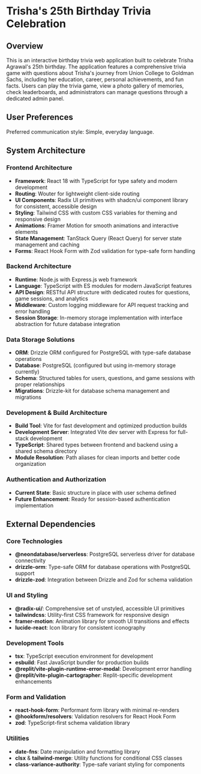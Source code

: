 # Trisha's 25th Birthday Trivia Celebration

## Overview

This is an interactive birthday trivia web application built to celebrate Trisha Agrawal's 25th birthday. The application features a comprehensive trivia game with questions about Trisha's journey from Union College to Goldman Sachs, including her education, career, personal achievements, and fun facts. Users can play the trivia game, view a photo gallery of memories, check leaderboards, and administrators can manage questions through a dedicated admin panel.

## User Preferences

Preferred communication style: Simple, everyday language.

## System Architecture

### Frontend Architecture
- **Framework**: React 18 with TypeScript for type safety and modern development
- **Routing**: Wouter for lightweight client-side routing
- **UI Components**: Radix UI primitives with shadcn/ui component library for consistent, accessible design
- **Styling**: Tailwind CSS with custom CSS variables for theming and responsive design
- **Animations**: Framer Motion for smooth animations and interactive elements
- **State Management**: TanStack Query (React Query) for server state management and caching
- **Forms**: React Hook Form with Zod validation for type-safe form handling

### Backend Architecture
- **Runtime**: Node.js with Express.js web framework
- **Language**: TypeScript with ES modules for modern JavaScript features
- **API Design**: RESTful API structure with dedicated routes for questions, game sessions, and analytics
- **Middleware**: Custom logging middleware for API request tracking and error handling
- **Session Storage**: In-memory storage implementation with interface abstraction for future database integration

### Data Storage Solutions
- **ORM**: Drizzle ORM configured for PostgreSQL with type-safe database operations
- **Database**: PostgreSQL (configured but using in-memory storage currently)
- **Schema**: Structured tables for users, questions, and game sessions with proper relationships
- **Migrations**: Drizzle-kit for database schema management and migrations

### Development & Build Architecture
- **Build Tool**: Vite for fast development and optimized production builds
- **Development Server**: Integrated Vite dev server with Express for full-stack development
- **TypeScript**: Shared types between frontend and backend using a shared schema directory
- **Module Resolution**: Path aliases for clean imports and better code organization

### Authentication and Authorization
- **Current State**: Basic structure in place with user schema defined
- **Future Enhancement**: Ready for session-based authentication implementation

## External Dependencies

### Core Technologies
- **@neondatabase/serverless**: PostgreSQL serverless driver for database connectivity
- **drizzle-orm**: Type-safe ORM for database operations with PostgreSQL support
- **drizzle-zod**: Integration between Drizzle and Zod for schema validation

### UI and Styling
- **@radix-ui/**: Comprehensive set of unstyled, accessible UI primitives
- **tailwindcss**: Utility-first CSS framework for responsive design
- **framer-motion**: Animation library for smooth UI transitions and effects
- **lucide-react**: Icon library for consistent iconography

### Development Tools
- **tsx**: TypeScript execution environment for development
- **esbuild**: Fast JavaScript bundler for production builds
- **@replit/vite-plugin-runtime-error-modal**: Development error handling
- **@replit/vite-plugin-cartographer**: Replit-specific development enhancements

### Form and Validation
- **react-hook-form**: Performant form library with minimal re-renders
- **@hookform/resolvers**: Validation resolvers for React Hook Form
- **zod**: TypeScript-first schema validation library

### Utilities
- **date-fns**: Date manipulation and formatting library
- **clsx** & **tailwind-merge**: Utility functions for conditional CSS classes
- **class-variance-authority**: Type-safe variant styling for components